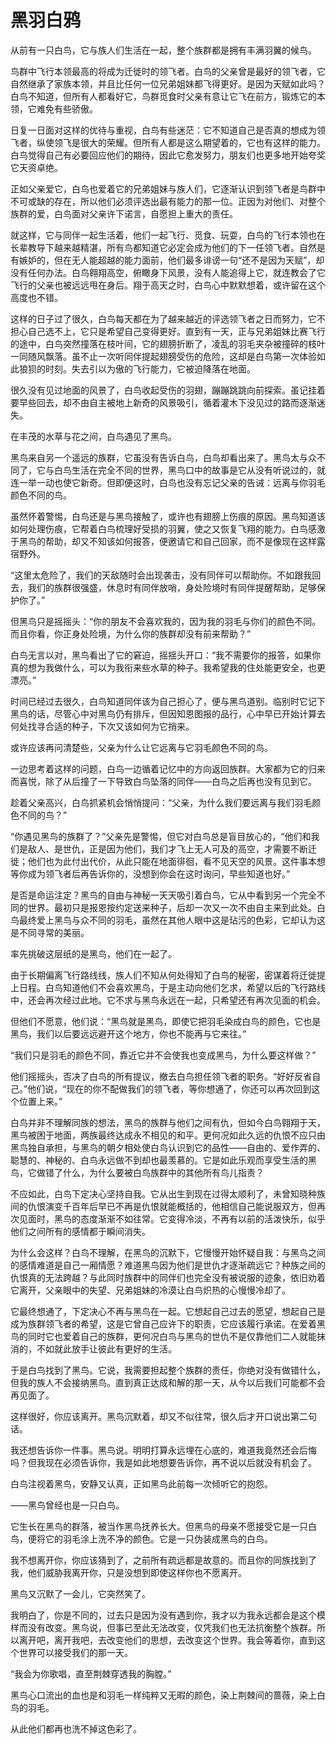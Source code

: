 # 黑羽白鸦

从前有一只白鸟，它与族人们生活在一起，整个族群都是拥有丰满羽翼的候鸟。

鸟群中飞行本领最高的将成为迁徙时的领飞者。白鸟的父亲曾是最好的领飞者，它自然继承了家族本领，并且比任何一位兄弟姐妹都飞得更好。是因为天赋如此吗？白鸟不知道，但所有人都看好它，鸟群觅食时父亲有意让它飞在前方，锻炼它的本领，它难免有些骄傲。

日复一日面对这样的优待与重视，白鸟有些迷茫：它不知道自己是否真的想成为领飞者，纵使领飞是很大的荣耀。但所有人都是这么期望着的，它也有这样的能力。白鸟觉得自己有必要回应他们的期待，因此它愈发努力，朋友们也更多地开始夸奖它天资卓绝。

正如父亲爱它，白鸟也爱着它的兄弟姐妹与族人们，它逐渐认识到领飞者是鸟群中不可或缺的存在，所以他们必须评选出最有能力的那一位。正因为对他们、对整个族群的爱，白鸟面对父亲许下诺言，自愿担上重大的责任。

就这样，它与同伴一起生活着，他们一起飞行、觅食、玩耍，白鸟的飞行本领也在长辈教导下越来越精湛，所有鸟都知道它必定会成为他们的下一任领飞者。自然是有嫉妒的，但在无人能超越的能力面前，他们最多诽谤一句“还不是因为天赋”，却没有任何办法。白鸟翱翔高空，俯瞰身下风景，没有人能追得上它，就连教会了它飞行的父亲也被远远甩在身后。翔于高天之时，白鸟心中默默想着，或许留在这个高度也不错。

这样的日子过了很久，白鸟每天都在为了越来越近的评选领飞者之日而努力，它不担心自己选不上，它只是希望自己变得更好。直到有一天，正与兄弟姐妹比赛飞行的途中，白鸟突然撞落在枝叶间，它的翅膀折断了，凌乱的羽毛夹杂被撞碎的枝叶一同随风飘落。虽不止一次听同伴提起翅膀受伤的危险，这却是白鸟第一次体验如此狼狈的时刻。失去引以为傲的飞行能力，它被迫降落在地面。

很久没有见过地面的风景了，白鸟收起受伤的羽翅，蹦蹦跳跳向前探索。虽记挂着要早些回去，却不由自主被地上新奇的风景吸引，循着灌木下没见过的路而逐渐迷失。

在丰茂的水草与花之间，白鸟遇见了黑鸟。

黑鸟来自另一个遥远的族群，它虽没有告诉白鸟，白鸟却看出来了。黑鸟太与众不同了，它与白鸟生活在完全不同的世界，黑鸟口中的故事是它从没有听说过的，就连一举一动也使它新奇。但即便这时，白鸟也没有忘记父亲的告诫：远离与你羽毛颜色不同的鸟。

虽然怀着警惕，白鸟还是与黑鸟接触了，或许也有翅膀上伤痕的原因。黑鸟知道该如何处理伤痕，它帮着白鸟梳理好受损的羽翼，使之又恢复飞翔的能力。白鸟感激于黑鸟的帮助，却又不知该如何报答，便邀请它和自己回家，而不是像现在这样露宿野外。

“这里太危险了，我们的天敌随时会出现袭击，没有同伴可以帮助你。不如跟我回去，我们的族群很强盛，休息时有同伴放哨，身处险境时有同伴提醒帮助，足够保护你了。”

但黑鸟只是摇摇头：“你的朋友不会喜欢我的，因为我的羽毛与你们的颜色不同。而且你看，你正身处险境，为什么你的族群却没有前来帮助？”

白鸟无言以对，黑鸟看出了它的窘迫，摇揺头开口：“我不需要你的报答，如果你真的想为我做什么，可以为我衔来些水草的种子。我希望我的住处能更安全，也更漂亮。”

时间已经过去很久，白鸟知道同伴该为自己担心了，便与黑鸟道别。临别时它记下黑鸟的话，尽管心中对黑鸟仍有排斥，但因知恩图报的品行，心中早已开始计算去何处找寻合适的种子，下次又该如何为它捎来。

或许应该再问清楚些，父亲为什么让它远离与它羽毛颜色不同的鸟。

一边思考着这样的问题，白鸟一边循着记忆中的方向返回族群。大家都为它的归来而喜悦，除了从后撞了一下导致白鸟坠落的同伴——白鸟之后再也没有见到它。

趁着父亲高兴，白鸟抓紧机会悄悄提问：“父亲，为什么我们要远离与我们羽毛颜色不同的鸟？”

“你遇见黑鸟的族群了？”父亲先是警惕，但它对白鸟总是盲目放心的，“他们和我们是敌人、是世仇，正是因为他们，我们才飞上无人可及的高空，才需要不断迁徙；他们也为此付出代价，从此只能在地面徘徊，看不见天空的风景。这件事本想等你成为领飞者后再告诉你的，没想到你会在这时询问，早些知道也好。”

是否是命运注定？黑鸟的自由与神秘一天天吸引着白鸟，它从中看到另一个完全不同的世界。最初只是报恩按约定送来种子，后却一次又一次不由自主来到此处。白鸟最终爱上黑鸟与众不同的羽毛，虽然在其他人眼中这是玷污的色彩，它却认为这是不同寻常的美丽。

率先挑破这层纸的是黑鸟，他们在一起了。

由于长期偏离飞行路线线，族人们不知从何处得知了白鸟的秘密，密谋着将迁徙提上日程。白鸟知道他们不会喜欢黑鸟，于是主动向他们乞求，希望以后的飞行路线中，还会再次经过此地。它不求与黑鸟永远在一起，只希望还有再次见面的机会。

但他们不愿意，他们说：“黑鸟就是黑鸟，即使它把羽毛染成白鸟的颜色，它也是黑鸟，我们以后要远远避开这个地方，你也不能再与它来往。”

“我们只是羽毛的颜色不同，靠近它并不会使我也变成黑鸟，为什么要这样做？”

他们摇摇头，否决了白鸟的所有提议，撤去白鸟担任领飞者的职务。“好好反省自己。”他们说，“现在的你不配做我们的领飞者，等你想通了，你还可以再次回到这个位置上来。”

白鸟并非不理解同族的想法，黑鸟的族群与他们之间有仇，但如今白鸟翱翔于天，黑鸟被困于地面，两族最终达成永不相见的和平。更何况如此久远的仇恨不应只由黑鸟独自承担，与黑鸟的朝夕相处使白鸟认识到它的品性——自由的、爱作弄的、聪慧的、神秘的、白鸟永远做不到却也最羡慕的。它是如此乐观而享受生活的黑鸟，它做错了什么，为什么要被白鸟族群中的其他所有鸟儿指责？

不应如此，白鸟下定决心坚持自我。它从出生到现在过得太顺利了，未曾知晓种族间的仇恨演变千百年后早已不再是仇恨就能概括的，他相信自己能说服双方，但再次见面时，黑鸟的态度渐渐不如往常。它变得冷淡，不再有以前的活泼快乐，似乎他们之间所有的感情都于瞬间消失。

为什么会这样？白鸟不理解，在黑鸟的沉默下，它慢慢开始怀疑自我：与黑鸟之间的感情难道是自己一厢情愿？难道黑鸟因为他们是世仇才逐渐疏远它？种族之间的仇恨真的无法跨越？与此同时族群中的同伴们也完全没有被说服的迹象，依旧劝着它离开，父亲眼中的失望、兄弟姐妹的冷漠让白鸟炽热的心慢慢冷却了。

它最终想通了，下定决心不再与黑鸟在一起。它想起自己过去的愿望，想起自己是成为族群领飞者的希望，这是它曾自己应许下的职责，它应该履行承诺。在爱着黑鸟的同时它也爱着自己的族群，更何况白鸟与黑鸟的世仇不是仅靠他们二人就能抹消的，不如就此放手让彼此有更好的生活。

于是白鸟找到了黑鸟。它说，我需要担起整个族群的责任，你绝对没有做错什么，但我的族人不会接纳黑鸟。直到真正达成和解的那一天，从今以后我们可能都不会再见面了。

这样很好，你应该离开。黑鸟沉默着，却又不似往常，很久后才开口说出第二句话。

我还想告诉你一件事。黑鸟说。明明打算永远埋在心底的，难道我竟然还会后悔吗？但我现在必须告诉你，我是如此地想要告诉你，再不说以后就没有机会了。

白鸟注视着黑鸟，安静又认真，正如黑鸟此前每一次倾听它的抱怨。

——黑鸟曾经也是一只白鸟。

它生长在黑鸟的群落，被当作黑鸟抚养长大。但黑鸟的母亲不愿接受它是一只白鸟，便将它的羽毛涂上洗不净的颜色。它是一只伪装成黑鸟的白鸟。

我不想离开你，你应该猜到了，之前所有疏远都是故意的。而且你的同族找到了我，他们威胁我离开你，只是没想到即使这样你也不愿离开。

黑鸟又沉默了一会儿，它突然笑了。

我明白了，你是不同的，过去只是因为没有遇到你，我才以为我永远都会是这个模样而没有改变。黑鸟说，但事已至此无法改变，仅凭我们也无法抗衡整个族群。所以离开吧，离开我吧，去改变他们的思想，去改变这个世界。我会等着你，直到这个世界可以接受我们的那一天。

“我会为你歌唱，直至荆棘穿透我的胸膛。”

黑鸟心口流出的血也是和羽毛一样纯粹又无暇的颜色，染上荆棘间的蔷薇，染上白鸟的羽毛。

从此他们都再也洗不掉这色彩了。
